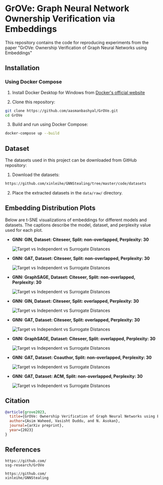 # GrOVe: Graph Neural Network Ownership Verification via Embeddings

This repository contains the code for reproducing experiments from the paper "GrOVe: Ownership Verification of Graph Neural Networks using Embeddings"

## Installation 

### Using Docker Compose

1. Install Docker Desktop for Windows from [Docker's official website](https://www.docker.com/products/docker-desktop/)

2. Clone this repository:
```bash
git clone https://github.com/aasmanbashyal/GrOVe.git
cd GrOVe
```

3. Build and run using Docker Compose:
```bash
docker-compose up --build
```

## Dataset

The datasets used in this project can be downloaded from GitHub repository:

1. Download the datasets:
```bash
https://github.com/xinleihe/GNNStealing/tree/master/code/datasets
```

2. Place the extracted datasets in the `data/raw/` directory.



## Embedding Distribution Plots

Below are t-SNE visualizations of embeddings for different models and datasets. The captions describe the model, dataset, and perplexity value used for each plot.

- **GNN: GIN, Dataset: Citeseer, Split: non-overlapped, Perplexity: 30**

  ![Target vs Independent vs Surrogate Distances](visualizations/non-overlapped/gin_citeseer/citeseer_tsne_per_30.png)

- **GNN: GAT, Dataset: Citeseer, Split: non-overlapped, Perplexity: 30**

  ![Target vs Independent vs Surrogate Distances](visualizations/non-overlapped/gat_citeseer/citeseer_tsne_per_30.png)

- **GNN: GraphSAGE, Dataset: Citeseer, Split: non-overlapped, Perplexity: 30**

  ![Target vs Independent vs Surrogate Distances](visualizations/non-overlapped/sage_citeseer/citeseer_tsne_per_30.png)

- **GNN: GIN, Dataset: Citeseer, Split: overlapped, Perplexity: 30**

  ![Target vs Independent vs Surrogate Distances](visualizations/overlapped/gin_citeseer/citeseer_tsne_per_30.png)

- **GNN: GAT, Dataset: Citeseer, Split: overlapped, Perplexity: 30**

  ![Target vs Independent vs Surrogate Distances](visualizations/overlapped/gat_citeseer/citeseer_tsne_per_30.png)

- **GNN: GraphSAGE, Dataset: Citeseer, Split: overlapped, Perplexity: 30**

  ![Target vs Independent vs Surrogate Distances](visualizations/overlapped/sage_citeseer/citeseer_tsne_per_30.png)

- **GNN: GAT, Dataset: Coauthor, Split: non-overlapped, Perplexity: 30**

  ![Target vs Independent vs Surrogate Distances](visualizations/non-overlapped/gat_coauthor/coauthor_tsne_per_30.png)

- **GNN: GAT, Dataset: ACM, Split: non-overlapped, Perplexity: 30**

  ![Target vs Independent vs Surrogate Distances](visualizations/non-overlapped/gat_acm/acm_tsne_per_30.png)


## Citation

```bibtex
@article{grove2023,
  title={GrOVe: Ownership Verification of Graph Neural Networks using Embeddings},
  author={Asim Waheed, Vasisht Duddu, and N. Asokan},
  journal={arXiv preprint},
  year={2023}
}
```
## References

```
https://github.com/
ssg-research/GrOVe
```

```
https://github.com/
xinleihe/GNNStealing
```